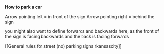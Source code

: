**How to park a car**

  

Arrow pointing left = in front of the sign 
Arrow pointing right = behind the sign

you might also want to define forwards and backwards here, as the front of the sign is facing backwards and the back is facing forwards


[[General rules for street (no) parking signs  rkansascity]]